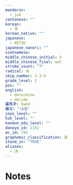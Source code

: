 ```yaml
---
mandarin:
  - jué
cantonese: ""
korean:
  - 결
korean_native: ""
japanese:
  - KETSU
japanese_nanori: ""
vietnamese:
middle_chinese_initial: k
middle_chinese_final: wet
stroke_count: "7"
radical: 水
skip_number: 1-3-4
grade_level: 2
pos: ""
english:
  - determine
  - decide
羅馬字: kwed
韓文: "\b퀃"
joyo_level: ""
hsk_level: ""
hanmun_edu_level: ""
danayo_id: 2152
mc_id: 742
graphemic_classification: 叏
stand_in: "TRUE"
aliases:
  - 决
---
```


# Notes
